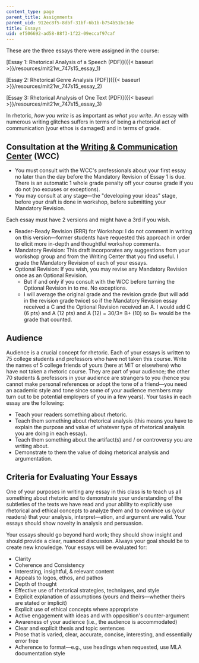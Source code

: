 ```yaml
---
content_type: page
parent_title: Assignments
parent_uid: 912ec8f5-8dbf-31bf-6b1b-b754b51bc1de
title: Essays
uid: ef506692-ad58-88f3-1f22-09eccaf97caf
---
```


These are the three essays there were assigned in the course:

[Essay 1: Rhetorical Analysis of a Speech (PDF)]({{< baseurl >}}/resources/mit21w_747s15_essay_1)

[Essay 2: Rhetorical Genre Analysis (PDF)]({{< baseurl >}}/resources/mit21w_747s15_essay_2)

[Essay 3: Rhetorical Analysis of One Text (PDF)]({{< baseurl >}}/resources/mit21w_747s15_essay_3)

In rhetoric, _how you write_ is as important as _what you write_. An essay with numerous writing glitches suffers in terms of being a rhetorical act of communication (your ethos is damaged) and in terms of grade.

Consultation at the [Writing & Communication Center](http://cmsw.mit.edu/writing-and-communication-center/) (WCC)
-----------------------------------------------------------------------------------------------------------------

*   You must consult with the WCC's professionals about your first essay no later than the day before the Mandatory Revision of Essay 1 is due. There is an automatic 1 whole grade penalty off your course grade if you do not (no excuses or exceptions).
*   You may consult at any stage—the "developing your ideas" stage, before your draft is done in workshop, before submitting your Mandatory Revision.

Each essay must have 2 versions and might have a 3rd if you wish.

*   Reader-Ready Revision (RRR) for Workshop: I do not comment in writing on this version—former students have requested this approach in order to elicit more in-depth and thoughtful workshop comments.
*   Mandatory Revision: This draft incorporates any suggestions from your workshop group and from the Writing Center that you find useful. I grade the Mandatory Revision of each of your essays.
*   Optional Revision: If you wish, you may revise any Mandatory Revision once as an Optional Revision.
    *   But if and only if you consult with the WCC before turning the Optional Revision in to me. No exceptions.
    *   I will average the original grade and the revision grade (but will add in the revision grade twice) so if the Mandatory Revision essay received a C and the Optional Revision received an A. I would add C (6 pts) and A (12 pts) and A (12) = 30/3= B+ (10) so B+ would be the grade that counted.

Audience
--------

Audience is a crucial concept for rhetoric. Each of your essays is written to 75 college students and professors who have not taken this course. Write the names of 5 college friends of yours (here at MIT or elsewhere) who have not taken a rhetoric course. They are part of your audience; the other 70 students & professors in your audience are strangers to you (hence you cannot make personal references or adopt the tone of a friend—you need an academic style and tone since some of your audience members may turn out to be potential employers of you in a few years). Your tasks in each essay are the following:

*   Teach your readers something about rhetoric.
*   Teach them something about rhetorical analysis (this means you have to explain the purpose and value of whatever type of rhetorical analysis you are doing in each essay).
*   Teach them something about the artifact(s) and / or controversy you are writing about.
*   Demonstrate to them the value of doing rhetorical analysis and argumentation.

Criteria for Evaluating Your Essays
-----------------------------------

One of your purposes in writing any essay in this class is to teach us all something about rhetoric and to demonstrate your understanding of the subtleties of the texts we have read and your ability to explicitly use rhetorical and ethical concepts to analyze them and to convince us (your readers) that your analysis, interpret—ation, and argument are valid. Your essays should show novelty in analysis and persuasion.

Your essays should go beyond hard work; they should show insight and should provide a clear, nuanced discussion. Always your goal should be to create new knowledge. Your essays will be evaluated for:

*   Clarity
*   Coherence and Consistency
*   Interesting, insightful, & relevant content
*   Appeals to logos, ethos, and pathos
*   Depth of thought
*   Effective use of rhetorical strategies, techniques, and style
*   Explicit explanation of assumptions (yours and theirs—whether theirs are stated or implicit)
*   Explicit use of ethical concepts where appropriate
*   Active engagement with ideas and with opposition's counter-argument
*   Awareness of your audience (i.e., the audience is accommodated)
*   Clear and explicit thesis and topic sentences
*   Prose that is varied, clear, accurate, concise, interesting, and essentially error free
*   Adherence to format—e.g., use headings when requested, use MLA documentation style